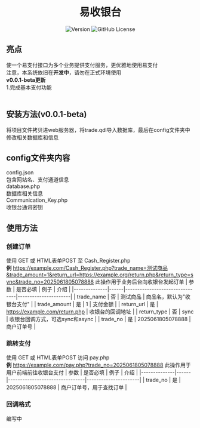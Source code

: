 <div align="center">
  
# 易收银台
![Version](https://img.shields.io/badge/当前版本-V0.0.1Beta-brightgreen.svg)
![GitHub License](https://img.shields.io/github/license/lixuehua2085/epay-Cash-Register)

</div>

## 亮点
使一个易支付接口为多个业务提供支付服务，更优雅地使用易支付<br>
注意，本系统依旧在**开发中**，请勿在正式环境使用<br>
**v0.0.1-beta更新**<br>
1.完成基本支付功能<br><br>
## 安装方法(v0.0.1-beta) <br>
将项目文件拷贝进web服务器，将trade.qdl导入数据库，最后在config文件夹中修改相关数据库和信息
## config文件夹内容
config.json<br>
包含网站名、支付通道信息<br>
database.php<br>
数据库相关信息<br>
Communication_Key.php<br>
收银台通讯密钥<br>
## 使用方法<br>
### 创建订单
使用 GET 或 HTML表单POST 至 Cash_Register.php<br>
**例** https://example.com/Cash_Register.php?trade_name=测试商品&trade_amount=1&return_url=https://example.org/return.php&return_type=sync&trade_no=2025061805078888
此操作用于业务后台向收银台发起订单
| 参数           | 是否必填 | 例子                             | 介绍                   |
|--------------|------|--------------------------------|----------------------|
| trade_name   | 否    | 测试商品                           | 商品名，默认为"收银台支付"       |
| trade_amount | 是    | 1                              | 支付金额                 |
| return_url   | 是    | https://example.com/return.php | 收银台的回调地址             |
| return_type  | 否    | sync                           | 收银台回调方式，可选sync和async |
| trade_no     | 是    | 2025061805078888               | 商户订单号                |

### 跳转支付
使用 GET 或 HTML表单POST 访问 pay.php<br>
**例** https://example.com/pay.php?trade_no=2025061805078888
此操作用于用户前端前往收银台支付
| 参数           | 是否必填 | 例子                             | 介绍                   |
|--------------|------|--------------------------------|----------------------|
| trade_no   | 是    | 2025061805078888                           | 商户订单号，用于查找订单       |
### 回调格式
编写中
